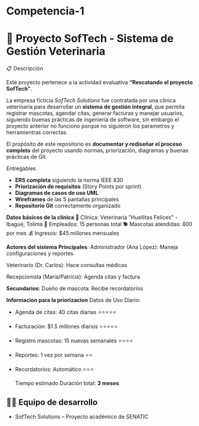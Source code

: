 # Competencia-1
# 🐾 Proyecto SofTech - Sistema de Gestión Veterinaria

 📋 Descripción
 
Este proyecto pertenece a la actividad evaluativa **“Rescatando el proyecto SofTech”**.  

La empresa ficticia *SofTech Solutions* fue contratada por una clínica veterinaria para desarrollar un **sistema de gestión integral**, que permita registrar mascotas, agendar citas, generar facturas y manejar usuarios, siguiendo buenas prácticas de ingeniería de software, sin embargo el proyecto anterior no funciono porque no siguieron los parametros y herramientras correctas.

El propósito de este repositorio es **documentar y rediseñar el proceso completo** del proyecto usando normas, priorización, diagramas y buenas prácticas de Git.

 Entregables
- **ERS completa** siguiendo la norma IEEE 830  
- **Priorización de requisitos** (Story Points por sprint)  
- **Diagramas de casos de uso UML**  
- **Wireframes** de las 5 pantallas principales  
- **Repositorio Git** correctamente organizado  

 **Datos básicos de la clínica**
🏢 Clínica: Veterinaria "Huellitas Felices" - Ibagué, Tolima
👥 Empleados: 15 personas total
🐕 Mascotas atendidas: 800 por mes
💰 Ingresos: $45 millones mensuales


**Actores del sistema**
**Principales**:
Administrador (Ana López):  Maneja configuraciones y reportes

Veterinario (Dr. Carlos):  Hace consultas médicas

Recepcionista (María/Patricia):  Agenda citas y factura

**Secundarios**:
 Dueño de mascota:  Recibe recordatorios


**Informacion para la priorizacion**
Datos de Uso Diario:

- Agenda de citas: 40 citas diarias ⭐⭐⭐⭐⭐
- Facturación: $1.5 millones diarios ⭐⭐⭐⭐⭐
- Registro mascotas: 15 nuevas semanales ⭐⭐⭐⭐
- Reportes: 1 vez por semana ⭐⭐
- Recordatorios: Automático ⭐⭐⭐

  Tiempo estimado
Duración total: **3 meses**


## 👩‍💻 Equipo de desarrollo
- SofTech Solutions – Proyecto académico de SENATIC  



